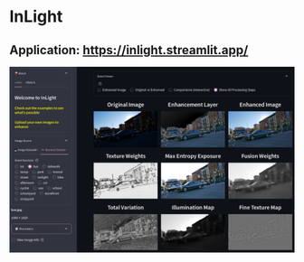 # InLight

## Application: https://inlight.streamlit.app/

![app_screen_shot](examples/app_view_showAll.png)

